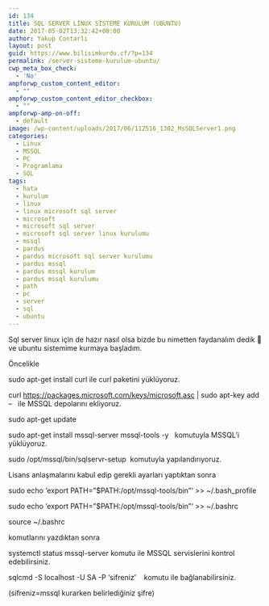 ```yaml
---
id: 134
title: SQL SERVER LİNUX SİSTEME KURULUM (UBUNTU)
date: 2017-05-02T13:32:42+00:00
author: Yakup Contarlı
layout: post
guid: https://www.bilisimkurdu.cf/?p=134
permalink: /server-sisteme-kurulum-ubuntu/
cwp_meta_box_check:
  - 'No'
ampforwp_custom_content_editor:
  - ""
ampforwp_custom_content_editor_checkbox:
  - ""
ampforwp-amp-on-off:
  - default
image: /wp-content/uploads/2017/06/112516_1302_MsSQLServer1.png
categories:
  - Linux
  - MSSQL
  - PC
  - Programlama
  - SQL
tags:
  - hata
  - kurulum
  - linux
  - linux microsoft sql server
  - microsoft
  - microsoft sql server
  - microsoft sql server linux kurulumu
  - mssql
  - pardus
  - pardus microsoft sql server kurulumu
  - pardus mssql
  - pardus mssql kurulum
  - pardus mssql kurulumu
  - path
  - pc
  - server
  - sql
  - ubuntu
---
```

Sql server linux için de hazır nasıl olsa bizde bu nimetten faydanalım dedik 🙂 ve ubuntu sistemime kurmaya başladım.

Öncelikle

sudo apt-get install curl ile curl paketini yüklüyoruz.

curl https://packages.microsoft.com/keys/microsoft.asc | sudo apt-key add &#8211;   ile MSSQL depolarını ekliyoruz.

sudo apt-get update

sudo apt-get install mssql-server mssql-tools -y   komutuyla MSSQL&#8217;i yüklüyoruz.

sudo /opt/mssql/bin/sqlservr-setup  komutuyla yapılandırıyoruz.

Lisans anlaşmalarını kabul edip gerekli ayarları yaptıktan sonra

sudo echo &#8216;export PATH=&#8221;$PATH:/opt/mssql-tools/bin&#8221;&#8216; >> ~/.bash_profile

sudo echo &#8216;export PATH=&#8221;$PATH:/opt/mssql-tools/bin&#8221;&#8216; >> ~/.bashrc
  
source ~/.bashrc

komutlarını yazdıktan sonra

systemctl status mssql-server komutu ile MSSQL servislerini kontrol edebilirsiniz.

sqlcmd -S localhost -U SA -P &#8216;sifreniz&#8217;    komutu ile bağlanabilirsiniz.

(sifreniz=mssql kurarken belirlediğiniz şifre)

&nbsp;